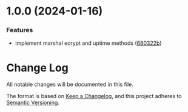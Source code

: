 # 1.0.0 (2024-01-16)


### Features

* implement marshal ecrypt and uptime methods ([680322b](https://github.com/Itheum/sdk-data-marshal-network/commit/680322b20008d3976ba0580f89553457d3f38351))

# Change Log

All notable changes will be documented in this file.

The format is based on [Keep a Changelog](https://keepachangelog.com/en/1.0.0/),
and this project adheres to [Semantic Versioning](https://semver.org/spec/v2.0.0.html).
